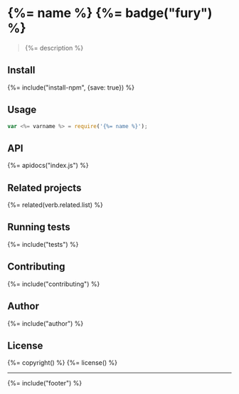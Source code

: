 # {%= name %} {%= badge("fury") %}

> {%= description %}

## Install
{%= include("install-npm", {save: true}) %}

## Usage

```js
var <%= varname %> = require('{%= name %}');
```

## API
{%= apidocs("index.js") %}

## Related projects
{%= related(verb.related.list) %}  

## Running tests
{%= include("tests") %}

## Contributing
{%= include("contributing") %}

## Author
{%= include("author") %}

## License
{%= copyright() %}
{%= license() %}

***

{%= include("footer") %}
